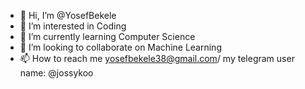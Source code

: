 - 👋 Hi, I’m @YosefBekele
- 👀 I’m interested in Coding
- 🌱 I’m currently learning Computer Science
- 💞️ I’m looking to collaborate on Machine Learning
- 📫 How to reach me yosefbekele38@gmail.com/ my telegram user name: @jossykoo
<!---
YosefBekele/YosefBekele is a ✨ special ✨ repository because its `README.md` (this file) appears on your GitHub profile.
You can click the Preview link to take a look at your changes.
--->
